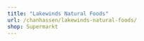 ```yaml
---
title: "Lakewinds Natural Foods"
url: /chanhassen/lakewinds-natural-foods/
shop: Supermarkt
---
```

